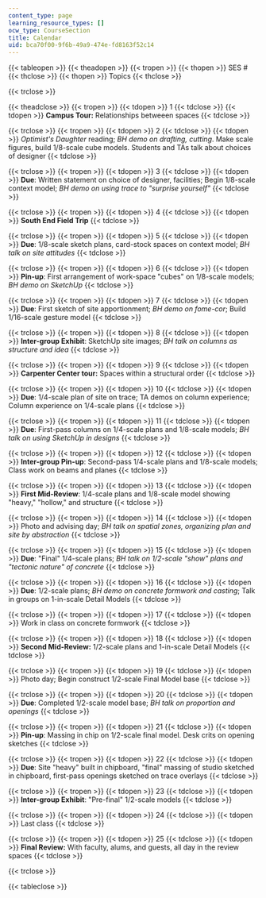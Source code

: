 ```yaml
---
content_type: page
learning_resource_types: []
ocw_type: CourseSection
title: Calendar
uid: bca70f00-9f6b-49a9-474e-fd8163f52c14
---
```


{{< tableopen >}}
{{< theadopen >}}
{{< tropen >}}
{{< thopen >}}
SES #
{{< thclose >}}
{{< thopen >}}
Topics
{{< thclose >}}

{{< trclose >}}

{{< theadclose >}}
{{< tropen >}}
{{< tdopen >}}
1
{{< tdclose >}}
{{< tdopen >}}
**Campus Tour:** Relationships betweeen spaces
{{< tdclose >}}

{{< trclose >}}
{{< tropen >}}
{{< tdopen >}}
2
{{< tdclose >}}
{{< tdopen >}}
_Optimist's Daughter_ reading; _BH demo on drafting, cutting_. Make scale figures, build 1/8-scale cube models. Students and TAs talk about choices of designer
{{< tdclose >}}

{{< trclose >}}
{{< tropen >}}
{{< tdopen >}}
3
{{< tdclose >}}
{{< tdopen >}}
**Due**: Written statement on choice of designer, facilities; Begin 1/8-scale context model; _BH demo on using trace to "surprise yourself"_
{{< tdclose >}}

{{< trclose >}}
{{< tropen >}}
{{< tdopen >}}
4
{{< tdclose >}}
{{< tdopen >}}
**South End Field Trip**
{{< tdclose >}}

{{< trclose >}}
{{< tropen >}}
{{< tdopen >}}
5
{{< tdclose >}}
{{< tdopen >}}
**Due**: 1/8-scale sketch plans, card-stock spaces on context model; _BH talk on site attitudes_
{{< tdclose >}}

{{< trclose >}}
{{< tropen >}}
{{< tdopen >}}
6
{{< tdclose >}}
{{< tdopen >}}
**Pin-up**: First arrangement of work-space "cubes" on 1/8-scale models; _BH demo on SketchUp_
{{< tdclose >}}

{{< trclose >}}
{{< tropen >}}
{{< tdopen >}}
7
{{< tdclose >}}
{{< tdopen >}}
**Due**: First sketch of site apportionment; _BH demo on fome-cor_; Build 1/16-scale gesture model
{{< tdclose >}}

{{< trclose >}}
{{< tropen >}}
{{< tdopen >}}
8
{{< tdclose >}}
{{< tdopen >}}
**Inter-group Exhibit**: SketchUp site images; _BH talk on columns as structure and idea_
{{< tdclose >}}

{{< trclose >}}
{{< tropen >}}
{{< tdopen >}}
9
{{< tdclose >}}
{{< tdopen >}}
**Carpenter Center tour:** Spaces within a structural order
{{< tdclose >}}

{{< trclose >}}
{{< tropen >}}
{{< tdopen >}}
10
{{< tdclose >}}
{{< tdopen >}}
**Due**: 1/4-scale plan of site on trace; TA demos on column experience; Column experience on 1/4-scale plans
{{< tdclose >}}

{{< trclose >}}
{{< tropen >}}
{{< tdopen >}}
11
{{< tdclose >}}
{{< tdopen >}}
**Due**: First-pass columns on 1/4-scale plans and 1/8-scale models; _BH talk on using SketchUp in designs_
{{< tdclose >}}

{{< trclose >}}
{{< tropen >}}
{{< tdopen >}}
12
{{< tdclose >}}
{{< tdopen >}}
**Inter-group Pin-up**: Second-pass 1/4-scale plans and 1/8-scale models; Class work on beams and planes
{{< tdclose >}}

{{< trclose >}}
{{< tropen >}}
{{< tdopen >}}
13
{{< tdclose >}}
{{< tdopen >}}
**First Mid-Review**: 1/4-scale plans and 1/8-scale model showing "heavy," "hollow," and structure
{{< tdclose >}}

{{< trclose >}}
{{< tropen >}}
{{< tdopen >}}
14
{{< tdclose >}}
{{< tdopen >}}
Photo and advising day; _BH talk on spatial zones, organizing plan and site by abstraction_
{{< tdclose >}}

{{< trclose >}}
{{< tropen >}}
{{< tdopen >}}
15
{{< tdclose >}}
{{< tdopen >}}
**Due**: "Final" 1/4-scale plans; _BH talk on 1/2-scale "show" plans and "tectonic nature" of concrete_
{{< tdclose >}}

{{< trclose >}}
{{< tropen >}}
{{< tdopen >}}
16
{{< tdclose >}}
{{< tdopen >}}
**Due**: 1/2-scale plans; _BH demo on concrete formwork and casting_; Talk in groups on 1-in-scale Detail Models
{{< tdclose >}}

{{< trclose >}}
{{< tropen >}}
{{< tdopen >}}
17
{{< tdclose >}}
{{< tdopen >}}
Work in class on concrete formwork
{{< tdclose >}}

{{< trclose >}}
{{< tropen >}}
{{< tdopen >}}
18
{{< tdclose >}}
{{< tdopen >}}
**Second Mid-Review:** 1/2-scale plans and 1-in-scale Detail Models
{{< tdclose >}}

{{< trclose >}}
{{< tropen >}}
{{< tdopen >}}
19
{{< tdclose >}}
{{< tdopen >}}
Photo day; Begin construct 1/2-scale Final Model base
{{< tdclose >}}

{{< trclose >}}
{{< tropen >}}
{{< tdopen >}}
20
{{< tdclose >}}
{{< tdopen >}}
**Due**: Completed 1/2-scale model base; _BH talk on proportion and openings_
{{< tdclose >}}

{{< trclose >}}
{{< tropen >}}
{{< tdopen >}}
21
{{< tdclose >}}
{{< tdopen >}}
**Pin-up**: Massing in chip on 1/2-scale final model. Desk crits on opening sketches
{{< tdclose >}}

{{< trclose >}}
{{< tropen >}}
{{< tdopen >}}
22
{{< tdclose >}}
{{< tdopen >}}
**Due**: Site "heavy" built in chipboard, "final" massing of studio sketched in chipboard, first-pass openings sketched on trace overlays
{{< tdclose >}}

{{< trclose >}}
{{< tropen >}}
{{< tdopen >}}
23
{{< tdclose >}}
{{< tdopen >}}
**Inter-group Exhibit**: "Pre-final" 1/2-scale models
{{< tdclose >}}

{{< trclose >}}
{{< tropen >}}
{{< tdopen >}}
24
{{< tdclose >}}
{{< tdopen >}}
Last class
{{< tdclose >}}

{{< trclose >}}
{{< tropen >}}
{{< tdopen >}}
25
{{< tdclose >}}
{{< tdopen >}}
**Final Review:** With faculty, alums, and guests, all day in the review spaces
{{< tdclose >}}

{{< trclose >}}

{{< tableclose >}}